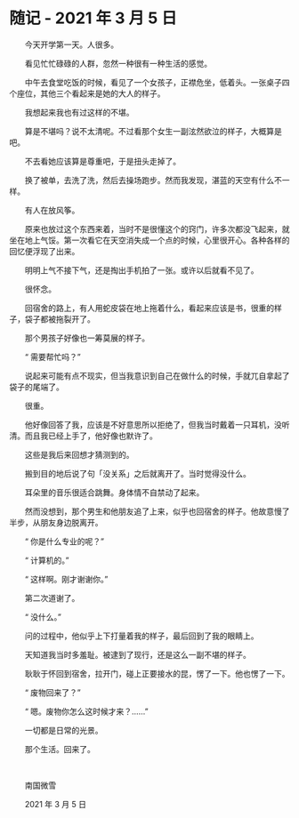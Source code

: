 # 随记 - 2021 年 3 月 5 日

　　今天开学第一天。人很多。

　　看见忙忙碌碌的人群，忽然一种很有一种生活的感觉。

　　中午去食堂吃饭的时候，看见了一个女孩子，正襟危坐，低着头。一张桌子四个座位，其他三个看起来是她的大人的样子。

　　我想起来我也有过这样的不堪。

　　算是不堪吗？说不太清呢。不过看那个女生一副泫然欲泣的样子，大概算是吧。

　　不去看她应该算是尊重吧，于是扭头走掉了。

　　换了被单，去洗了洗，然后去操场跑步。然而我发现，湛蓝的天空有什么不一样。

　　有人在放风筝。

　　原来也放过这个东西来着，当时不是很懂这个的窍门，许多次都没飞起来，就坐在地上气馁。第一次看它在天空消失成一个点的时候，心里很开心。各种各样的回忆便浮现了出来。

　　明明上气不接下气，还是掏出手机拍了一张。或许以后就看不见了。

　　很怀念。

　　回宿舍的路上，有人用蛇皮袋在地上拖着什么，看起来应该是书，很重的样子，袋子都被拖裂开了。

　　那个男孩子好像也一筹莫展的样子。

　　“ 需要帮忙吗？”

　　说起来可能有点不现实，但当我意识到自己在做什么的时候，手就兀自拿起了袋子的尾端了。

　　很重。

　　他好像回答了我，应该是不好意思所以拒绝了，但我当时戴着一只耳机，没听清。而且我已经上手了，他好像也默许了。

　　这些是我后来回想才猜测到的。

　　搬到目的地后说了句「没关系」之后就离开了。当时觉得没什么。

　　耳朵里的音乐很适合跳舞。身体情不自禁动了起来。

　　然而没想到，那个男生和他朋友追了上来，似乎也回宿舍的样子。他故意慢了半步，从朋友身边脱离开。

　　“ 你是什么专业的呢？”

　　“ 计算机的。”

　　“ 这样啊。刚才谢谢你。”

　　第二次道谢了。

　　“ 没什么。”

　　问的过程中，他似乎上下打量着我的样子，最后回到了我的眼睛上。

　　天知道我当时多羞耻。被逮到了现行，还是这么一副不堪的样子。

　　耿耿于怀回到宿舍，拉开门，碰上正要接水的昆，愣了一下。他也愣了一下。

　　“ 废物回来了？”

　　“ 嗯。废物你怎么这时候才来？……”

　　一切都是日常的光景。

　　那个生活。回来了。

<br>

　　南国微雪

　　2021 年 3 月 5 日